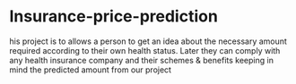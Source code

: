 # Insurance-price-prediction
his project is to allows a person to get an idea about the
necessary amount required according to their own health status. Later they
can comply with any health insurance company and their schemes &
benefits keeping in mind the predicted amount from our project
